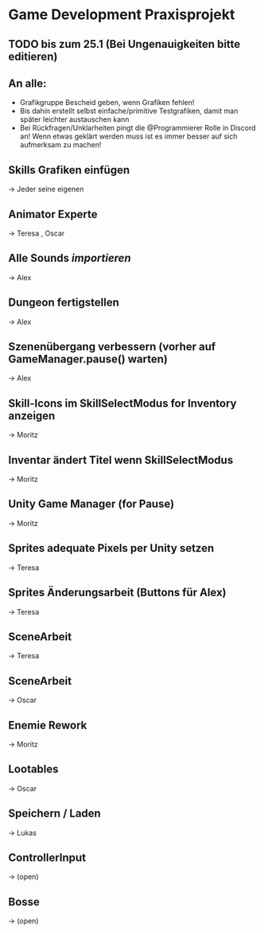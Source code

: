# Game Development Praxisprojekt

## TODO bis zum 25.1 (Bei Ungenauigkeiten bitte editieren)
## An alle: 
- Grafikgruppe Bescheid geben, wenn Grafiken fehlen!
- Bis dahin erstellt selbst einfache/primitive Testgrafiken, damit man später leichter austauschen kann
- Bei Rückfragen/Unklarheiten pingt die @Programmierer Rolle in Discord an! Wenn etwas geklärt werden muss ist es immer besser auf sich aufmerksam zu machen!


## Skills Grafiken einfügen		
-> Jeder seine eigenen

## Animator Experte			
-> Teresa , Oscar

## Alle Sounds *importieren*
-> Alex

## Dungeon fertigstellen
-> Alex

## Szenenübergang verbessern (vorher auf GameManager.pause() warten)
-> Alex

## Skill-Icons im SkillSelectModus for Inventory anzeigen
-> Moritz

## Inventar ändert Titel wenn SkillSelectModus
-> Moritz

## Unity Game Manager (for Pause)		
-> Moritz

## Sprites adequate Pixels per Unity setzen
-> Teresa

## Sprites Änderungsarbeit (Buttons für Alex)
-> Teresa

## SceneArbeit	
-> Teresa

## SceneArbeit
-> Oscar

## Enemie Rework
-> Moritz

## Lootables
-> Oscar

## Speichern / Laden
-> Lukas

## ControllerInput
-> (open)

## Bosse
-> (open)
